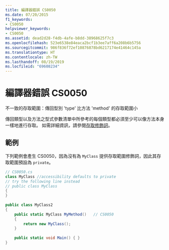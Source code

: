 ```yaml
---
title: 編譯器錯誤 CS0050
ms.date: 07/20/2015
f1_keywords:
- CS0050
helpviewer_keywords:
- CS0050
ms.assetid: dead2d28-f4db-4afe-b8dd-38968625f7c3
ms.openlocfilehash: 523e6538e84eaca2bcf1b3ee7aff6a208b6b5756
ms.sourcegitcommit: 986f836f72ef10876878bd6217174e41464c145a
ms.translationtype: HT
ms.contentlocale: zh-TW
ms.lasthandoff: 08/19/2019
ms.locfileid: "69608234"
---
```

# <a name="compiler-error-cs0050"></a>編譯器錯誤 CS0050
不一致的存取範圍：傳回型別 'type' 比方法 'method' 的存取範圍小  
  
 傳回類型以及方法之型式參數清單中所參考的每個類型都必須至少可以像方法本身一樣地進行存取。 如需詳細資訊，請參閱[存取修飾詞](../../programming-guide/classes-and-structs/access-modifiers.md)。  
  
## <a name="example"></a>範例  
 下列範例會產生 CS0050，因為沒有為 `MyClass` 提供存取範圍修飾詞，因此其存取範圍預設為 `private`。  
  
```csharp  
// CS0050.cs  
class MyClass //accessibility defaults to private  
// try the following line instead  
// public class MyClass   
{  
}  
  
public class MyClass2  
{  
    public static MyClass MyMethod()   // CS0050  
    {  
        return new MyClass();  
    }  
  
    public static void Main() { }  
}  
```
